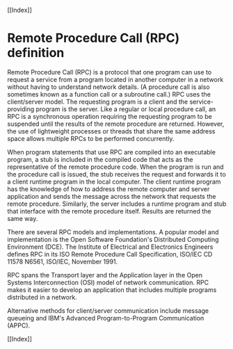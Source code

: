 [[Index]] 


# Remote Procedure Call (RPC) definition


Remote Procedure Call (RPC) is a protocol that one program can use to request a service from a program located in another computer in a network without having to understand network details. (A procedure call is also sometimes known as a function call or a subroutine call.) RPC uses the client/server model. The requesting program is a client and the service-providing program is the server. Like a regular or local procedure call, an RPC is a synchronous operation requiring the requesting program to be suspended until the results of the remote procedure are returned. However, the use of lightweight processes or threads that share the same address space allows multiple RPCs to be performed concurrently.

When program statements that use RPC are compiled into an executable program, a stub is included in the compiled code that acts as the representative of the remote procedure code. When the program is run and the procedure call is issued, the stub receives the request and forwards it to a client runtime program in the local computer. The client runtime program has the knowledge of how to address the remote computer and server application and sends the message across the network that requests the remote procedure. Similarly, the server includes a runtime program and stub that interface with the remote procedure itself. Results are returned the same way.

There are several RPC models and implementations. A popular model and implementation is the Open Software Foundation's Distributed Computing Environment (DCE). The Institute of Electrical and Electronics Engineers defines RPC in its ISO Remote Procedure Call Specification, ISO/IEC CD 11578 N6561, ISO/IEC, November 1991.

RPC spans the Transport layer and the Application layer in the Open Systems Interconnection (OSI) model of network communication. RPC makes it easier to develop an application that includes multiple programs distributed in a network.

Alternative methods for client/server communication include message queueing and IBM's Advanced Program-to-Program Communication (APPC).

[[Index]] 

